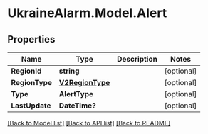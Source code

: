 # UkraineAlarm.Model.Alert
## Properties

Name | Type | Description | Notes
------------ | ------------- | ------------- | -------------
**RegionId** | **string** |  | [optional] 
**RegionType** | [**V2RegionType**](V2RegionType.md) |  | [optional] 
**Type** | **AlertType** |  | [optional] 
**LastUpdate** | **DateTime?** |  | [optional] 

[[Back to Model list]](../README.md#documentation-for-models) [[Back to API list]](../README.md#documentation-for-api-endpoints) [[Back to README]](../README.md)

